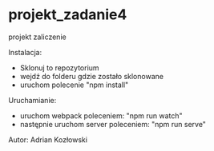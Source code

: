 # projekt_zadanie4
projekt zaliczenie

Instalacja:
- Sklonuj to repozytorium
- wejdź do folderu gdzie zostało sklonowane
- uruchom polecenie "npm install"

Uruchamianie:
- uruchom webpack poleceniem: "npm run watch"
- następnie uruchom server poleceniem: "npm run serve"


Autor: Adrian Kozłowski
